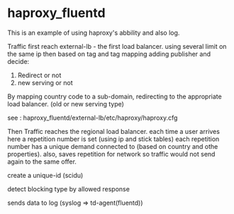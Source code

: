 # haproxy_fluentd

This is an example of using haproxy's abbility and also log.



Traffic first reach external-lb - the first load balancer.
using several limit on the same ip 
then based on tag and tag mapping adding publisher and decide:
1. Redirect or not
2. new serving or not

By mapping country code to a sub-domain, redirecting to the appropriate load balancer. (old or new serving type)


see :
haproxy_fluentd/external-lb/etc/haproxy/haproxy.cfg




Then Traffic reaches the regional load balancer.
each time a user arrives here a repetition number is set (using ip and stick tables)
each repetition number has a unique demand connected to (based on country and othe properties).
also, saves repetition for network so traffic would not send again to the same offer.

create a unique-id (scidu)

detect blocking type by allowed response

sends data to log (syslog => td-agent(fluentd))





